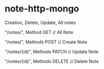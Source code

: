 # note-http-mongo
Creation, Delete, Update, All notes


"/notes/", Method GET          // All Note

"/notes/", Methods POST        // Create Note
	
"/notes/{id}", Methods PATCH   // Update Note
	
"/notes/{id}", Methods DELETE  // Delete Note
